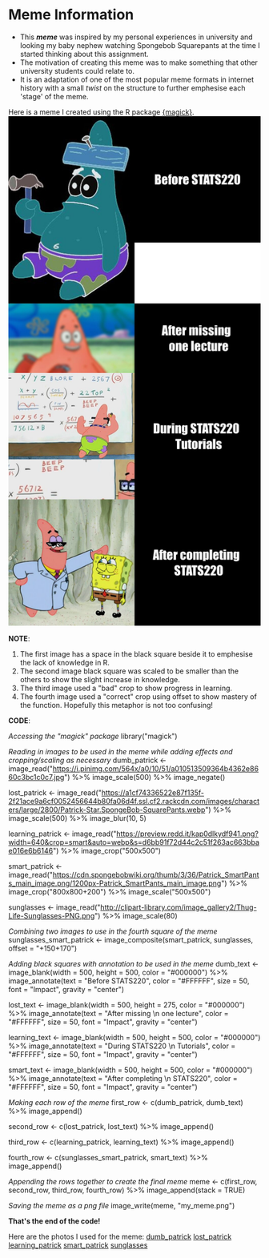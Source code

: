 # Meme Information

- This ***meme*** was inspired by my personal experiences in university and looking my baby nephew watching Spongebob Squarepants at the time I started thinking about this assignment. 
- The motivation of creating this meme was to make something that other university students could relate to. 
- It is an adaptation of one of the most popular meme formats in internet history with a small *twist* on the structure to further emphesise each 'stage' of the meme.

Here is a meme I created using the R package [{magick}](https://cran.r-project.org/web/packages/magick/vignettes/intro.html).
![](my_meme.png)

**NOTE**: 
1. The first image has a space in the black square beside it to emphesise the lack of knowledge in R. 
2. The second image black square was scaled to be smaller than the others to show the slight increase in knowledge. 
3. The third image used a "bad" crop to show progress in learning. 
4. The fourth image used a "correct" crop using offset to show mastery of the function. Hopefully this metaphor is not too confusing!

**CODE**:

*Accessing the "magick" package*
library("magick")

*Reading in images to be used in the meme while adding effects and cropping/scaling as necessary*
dumb_patrick <- image_read("https://i.pinimg.com/564x/a0/10/51/a010513509364b4362e8660c3bc1c0c7.jpg") %>%
  image_scale(500) %>%
  image_negate()

lost_patrick <- image_read("https://a1cf74336522e87f135f-2f21ace9a6cf0052456644b80fa06d4f.ssl.cf2.rackcdn.com/images/characters/large/2800/Patrick-Star.SpongeBob-SquarePants.webp") %>%
  image_scale(500) %>%
  image_blur(10, 5)

learning_patrick <- image_read("https://preview.redd.it/kap0dlkydf941.png?width=640&crop=smart&auto=webp&s=d6bb91f72d44c2c51f263ac663bbae016e6b6146") %>%
  image_crop("500x500")

smart_patrick <- image_read("https://cdn.spongebobwiki.org/thumb/3/36/Patrick_SmartPants_main_image.png/1200px-Patrick_SmartPants_main_image.png") %>%
  image_crop("800x800+200") %>%
  image_scale("500x500")

sunglasses <- image_read("http://clipart-library.com/image_gallery2/Thug-Life-Sunglasses-PNG.png") %>%
  image_scale(80)

*Combining two images to use in the fourth square of the meme*
sunglasses_smart_patrick <- image_composite(smart_patrick, sunglasses, offset = "+150+170")

*Adding black squares with annotation to be used in the meme*
dumb_text <- image_blank(width = 500, 
                          height = 500, 
                          color = "#000000") %>%
  image_annotate(text = "Before STATS220",
                 color = "#FFFFFF",
                 size = 50,
                 font = "Impact",
                 gravity = "center")


lost_text <- image_blank(width = 500, 
                         height = 275, 
                         color = "#000000") %>%
  image_annotate(text = "After missing \n one lecture",
                 color = "#FFFFFF",
                 size = 50,
                 font = "Impact",
                 gravity = "center")

learning_text <- image_blank(width = 500, 
                             height = 500, 
                             color = "#000000") %>%
  image_annotate(text = "During STATS220 \n Tutorials",
                 color = "#FFFFFF",
                 size = 50,
                 font = "Impact",
                 gravity = "center")

smart_text <- image_blank(width = 500, 
                       height = 500, 
                       color = "#000000") %>%
  image_annotate(text = "After completing \n STATS220",
                 color = "#FFFFFF",
                 size = 50,
                 font = "Impact",
                 gravity = "center")

*Making each row of the meme*
first_row <- c(dumb_patrick, dumb_text) %>%
  image_append()

second_row <- c(lost_patrick, lost_text) %>%
  image_append()

third_row <- c(learning_patrick, learning_text) %>%
  image_append()

fourth_row <- c(sunglasses_smart_patrick, smart_text) %>%
  image_append()

*Appending the rows together to create the final meme*
meme <- c(first_row, second_row, third_row, fourth_row) %>%
  image_append(stack = TRUE)

*Saving the meme as a png file*
image_write(meme, "my_meme.png")

**That's the end of the code!**

Here are the photos I used for the meme:
[dumb_patrick](https://i.pinimg.com/564x/a0/10/51/a010513509364b4362e8660c3bc1c0c7.jpg)
[lost_patrick](https://a1cf74336522e87f135f-2f21ace9a6cf0052456644b80fa06d4f.ssl.cf2.rackcdn.com/images/characters/large/2800/Patrick-Star.SpongeBob-SquarePants.webp)
[learning_patrick](https://preview.redd.it/kap0dlkydf941.png?width=640&crop=smart&auto=webp&s=d6bb91f72d44c2c51f263ac663bbae016e6b6146)
[smart_patrick](https://cdn.spongebobwiki.org/thumb/3/36/Patrick_SmartPants_main_image.png/1200px-Patrick_SmartPants_main_image.png)
[sunglasses](http://clipart-library.com/image_gallery2/Thug-Life-Sunglasses-PNG.png)
